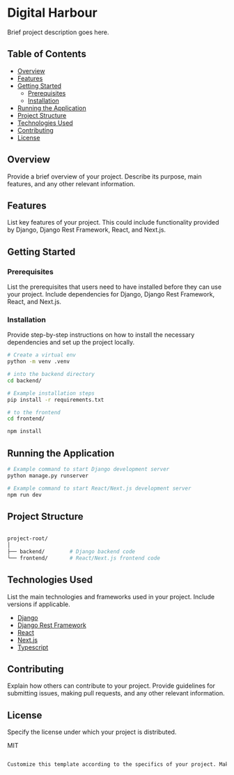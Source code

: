 # Digital Harbour

Brief project description goes here.

## Table of Contents

- [Overview](#overview)
- [Features](#features)
- [Getting Started](#getting-started)
  - [Prerequisites](#prerequisites)
  - [Installation](#installation)
- [Running the Application](#running-the-application)
- [Project Structure](#project-structure)
- [Technologies Used](#technologies-used)
- [Contributing](#contributing)
- [License](#license)

## Overview

Provide a brief overview of your project. Describe its purpose, main features, and any other relevant information.

## Features

List key features of your project. This could include functionality provided by Django, Django Rest Framework, React, and Next.js.

## Getting Started

### Prerequisites

List the prerequisites that users need to have installed before they can use your project. Include dependencies for Django, Django Rest Framework, React, and Next.js.

### Installation

Provide step-by-step instructions on how to install the necessary dependencies and set up the project locally.

```bash
# Create a virtual env
python -m venv .venv

# into the backend directory
cd backend/

# Example installation steps
pip install -r requirements.txt

```

```bash
# to the frontend
cd frontend/

npm install

```

## Running the Application

```bash
# Example command to start Django development server
python manage.py runserver

# Example command to start React/Next.js development server
npm run dev

```
## Project Structure

``` bash

project-root/
│
├── backend/        # Django backend code
└── frontend/       # React/Next.js frontend code

```
## Technologies Used

List the main technologies and frameworks used in your project. Include versions if applicable.

- [Django](https://djangoproject.org/)
- [Django Rest Framework](https://www.django-rest-framework.org/)
- [React](https://react.dev)
- [Next.js](https://nextjs.org)
- [Typescript](https://www.typescriptlang.org/)


## Contributing
Explain how others can contribute to your project. Provide guidelines for submitting issues, making pull requests, and any other relevant information.

## License
Specify the license under which your project is distributed.

MIT

```bash

Customize this template according to the specifics of your project. Make sure to provide detailed and accurate information so that users and contributors can easily understand and engage with your project.

```